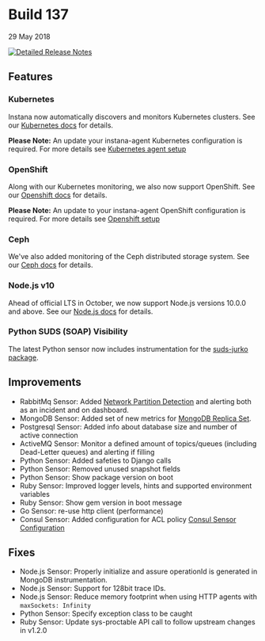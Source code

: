 # Build 137

29 May 2018

[![Detailed Release Notes](https://img.shields.io/badge/detailed%20release%20notes-137-brightgreen.svg)](https://docs.instana.io/releases/notes/build_137/)

## Features

### Kubernetes

Instana now automatically discovers and monitors Kubernetes clusters. See our [Kubernetes docs](https://docs.instana.io/ecosystem/kubernetes/) for details.

**Please Note:** An update your instana-agent Kubernetes configuration is required. For more details see [Kubernetes agent setup](https://docs.instana.io/quick_start/agent_setup/container/kubernetes/)

### OpenShift

Along with our Kubernetes monitoring, we also now support OpenShift. See our [Openshift docs](https://docs.instana.io/ecosystem/openshift/) for details.

**Please Note:** An update to your instana-agent OpenShift configuration is required. For more details see [Openshift setup](https://docs.instana.io/quick_start/agent_setup/container/openshift/)

### Ceph

We've also added monitoring of the Ceph distributed storage system. See our [Ceph docs](https://docs.instana.io/ecosystem/ceph/) for details.

### Node.js v10

Ahead of official LTS in October, we now support Node.js versions 10.0.0 and above. See our [Node.js docs](https://docs.instana.io/ecosystem/node-js/#supported-versions) for details.

### Python SUDS (SOAP) Visibility

The latest Python sensor now includes instrumentation for the [suds-jurko package](https://pypi.org/project/suds-jurko/).

## Improvements

- RabbitMq Sensor: Added [Network Partition Detection](https://www.rabbitmq.com/partitions.html) and alerting both as an incident and on dashboard.
- MongoDB Sensor: Added set of new metrics for [MongoDB Replica Set](https://docs.mongodb.com/manual/replication/).
- Postgresql Sensor: Added info about database size and number of active connection
- ActiveMQ Sensor: Monitor a defined amount of topics/queues (including Dead-Letter queues) and alerting if filling
- Python Sensor: Added safeties to Django calls
- Python Sensor: Removed unused snapshot fields
- Python Sensor: Show package version on boot
- Ruby Sensor: Improved logger levels, hints and supported environment variables
- Ruby Sensor: Show gem version in boot message
- Go Sensor: re-use http client (performance)
- Consul Sensor: Added configuration for ACL policy [Consul Sensor Configuration](https://docs.instana.io/ecosystem/consul/#configuration)


## Fixes

- Node.js Sensor: Properly initialize and assure operationId is generated in MongoDB instrumentation.
- Node.js Sensor: Support for 128bit trace IDs.
- Node.js Sensor: Reduce memory footprint when using HTTP agents with `maxSockets: Infinity`
- Python Sensor: Specify exception class to be caught
- Ruby Sensor: Update sys-proctable API call to follow upstream changes in v1.2.0

